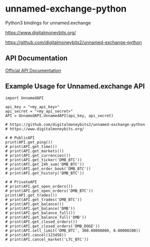 # unnamed-exchange-python
Python3 bindings for unnamed.exchange

https://www.digitalmoneybits.org/

https://github.com/digitalmoneybits2/unnamed-exchange-python


API Documentation
-------------

[Official API Documentation](https://www.unnamed.exchange/Home/Api)



Example Usage for Unnamed.exchange API
-------------

```python3
import UnnamedAPI

api_key = "<my_api_key>"
api_secret = "<my_api_secret>"
API = UnnamedAPI.UnnamedAPI(api_key, api_secret)

# https://github.com/digitalmoneybits2/unnamed-exchange-python
# https://www.digitalmoneybits.org/

# # PublicAPI
print(API.get_ping())
# print(API.get_time())
# print(API.get_markets())
# print(API.get_currencies())
# print(API.get_ticker('DMB_BTC'))
# print(API.get_24h_sum('DMB_BTC'))
# print(API.get_order_book('DMB_BTC'))
# print(API.get_history('DMB_BTC'))

# # PrivateAPI
# print(API.get_open_orders())
# print(API.get_open_orders('DMB_BTC'))
print(API.get_trades())
# print(API.get_trades('DMB_BTC'))
# print(API.get_balance())
# print(API.get_balance('DMB'))
# print(API.get_balance_full())
# print(API.get_balance_full('DMB'))
# print(API.get_closed_orders())
# print(API.get_closed_orders('DMB_DOGE'))
# print(API.sell_limit('DMB_BTC', 300.00000000, 0.00000200))
# print(API.cancel(123456))
# print(API.cancel_market('LTC_BTC'))
```

